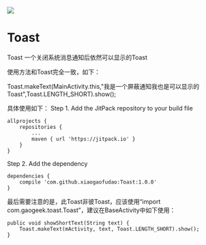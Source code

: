 

[![](https://jitpack.io/v/xiaogaofudao/Toast.svg)](https://jitpack.io/#xiaogaofudao/Toast)

# Toast

Toast 一个关闭系统消息通知后依然可以显示的Toast


使用方法和Toast完全一致，如下：

Toast.makeText(MainActivity.this,"我是一个屏蔽通知我也是可以显示的Toast",Toast.LENGTH_SHORT).show();

具体使用如下：
Step 1. Add the JitPack repository to your build file


	allprojects {
		repositories {
			...
			maven { url 'https://jitpack.io' }
		}
	}
  
Step 2. Add the dependency


  	dependencies {
		compile 'com.github.xiaogaofudao:Toast:1.0.0'
	}
  

  
  最后需要注意的是，此Toast非彼Toast，应该使用“import com.gaogeek.toast.Toast”，建议在BaseActivity中如下使用：
  
  
	public void showShortText(String text) {
		Toast.makeText(mActivity, text, Toast.LENGTH_SHORT).show();
	}
